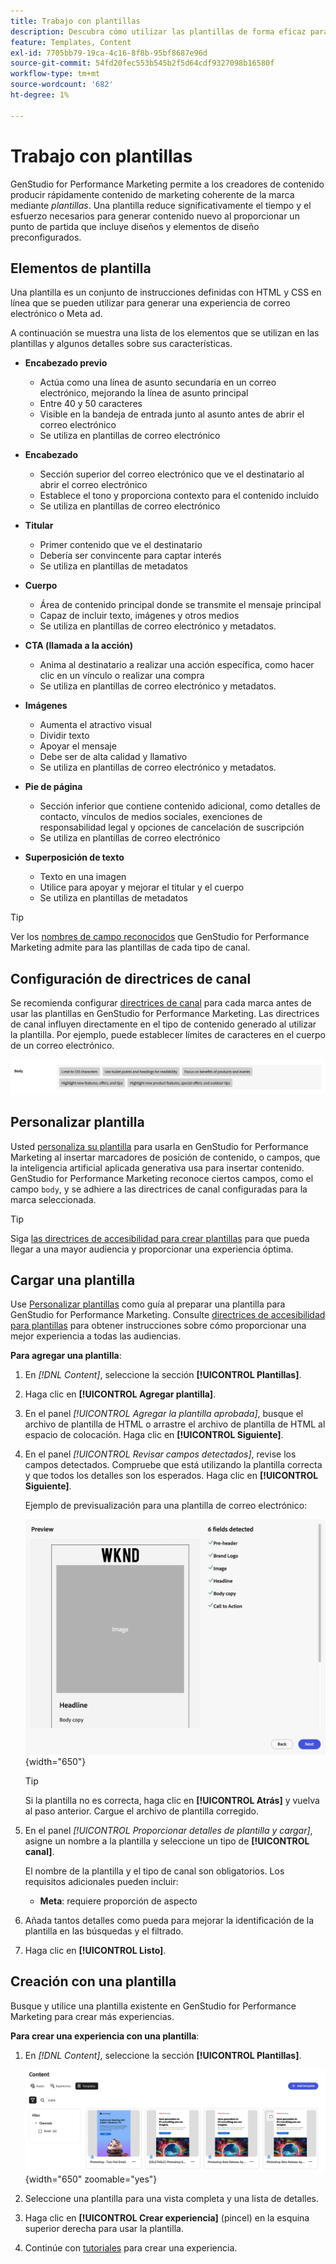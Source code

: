 ```yaml
---
title: Trabajo con plantillas
description: Descubra cómo utilizar las plantillas de forma eficaz para optimizar el proceso creativo en Adobe GenStudio for Performance Marketing.
feature: Templates, Content
exl-id: 7705bb79-19ca-4c16-8f8b-95bf8687e96d
source-git-commit: 54fd20fec553b545b2f5d64cdf9327098b16580f
workflow-type: tm+mt
source-wordcount: '682'
ht-degree: 1%

---
```


# Trabajo con plantillas

GenStudio for Performance Marketing permite a los creadores de contenido producir rápidamente contenido de marketing coherente de la marca mediante _plantillas_. Una plantilla reduce significativamente el tiempo y el esfuerzo necesarios para generar contenido nuevo al proporcionar un punto de partida que incluye diseños y elementos de diseño preconfigurados.

## Elementos de plantilla

Una plantilla es un conjunto de instrucciones definidas con HTML y CSS en línea que se pueden utilizar para generar una experiencia de correo electrónico o Meta ad.

A continuación se muestra una lista de los elementos que se utilizan en las plantillas y algunos detalles sobre sus características.

- **Encabezado previo**

   - Actúa como una línea de asunto secundaria en un correo electrónico, mejorando la línea de asunto principal
   - Entre 40 y 50 caracteres
   - Visible en la bandeja de entrada junto al asunto antes de abrir el correo electrónico
   - Se utiliza en plantillas de correo electrónico

- **Encabezado**

   - Sección superior del correo electrónico que ve el destinatario al abrir el correo electrónico
   - Establece el tono y proporciona contexto para el contenido incluido
   - Se utiliza en plantillas de correo electrónico

- **Titular**

   - Primer contenido que ve el destinatario
   - Debería ser convincente para captar interés
   - Se utiliza en plantillas de metadatos

- **Cuerpo**

   - Área de contenido principal donde se transmite el mensaje principal
   - Capaz de incluir texto, imágenes y otros medios
   - Se utiliza en plantillas de correo electrónico y metadatos.

- **CTA (llamada a la acción)**

   - Anima al destinatario a realizar una acción específica, como hacer clic en un vínculo o realizar una compra
   - Se utiliza en plantillas de correo electrónico y metadatos.

- **Imágenes**

   - Aumenta el atractivo visual
   - Dividir texto
   - Apoyar el mensaje
   - Debe ser de alta calidad y llamativo
   - Se utiliza en plantillas de correo electrónico y metadatos.

- **Pie de página**

   - Sección inferior que contiene contenido adicional, como detalles de contacto, vínculos de medios sociales, exenciones de responsabilidad legal y opciones de cancelación de suscripción
   - Se utiliza en plantillas de correo electrónico

- **Superposición de texto**

   - Texto en una imagen
   - Utilice para apoyar y mejorar el titular y el cuerpo
   - Se utiliza en plantillas de metadatos

>[!TIP]
>
>Ver los [nombres de campo reconocidos](customize-template.md#recognized-field-names) que GenStudio for Performance Marketing admite para las plantillas de cada tipo de canal.

## Configuración de directrices de canal

Se recomienda configurar [directrices de canal](../guidelines/brands.md#channel-guidelines) para cada marca antes de usar las plantillas en GenStudio for Performance Marketing. Las directrices de canal influyen directamente en el tipo de contenido generado al utilizar la plantilla. Por ejemplo, puede establecer límites de caracteres en el cuerpo de un correo electrónico.

![Especificaciones del cuerpo](/help/assets/channel-email-body.png)

## Personalizar plantilla

Usted [personaliza su plantilla](customize-template.md) para usarla en GenStudio for Performance Marketing al insertar marcadores de posición de contenido, o campos, que la inteligencia artificial aplicada generativa usa para insertar contenido. GenStudio for Performance Marketing reconoce ciertos campos, como el campo `body`, y se adhiere a las directrices de canal configuradas para la marca seleccionada.

>[!TIP]
>
>Siga [las directrices de accesibilidad para crear plantillas](accessibility-for-templates.md) para que pueda llegar a una mayor audiencia y proporcionar una experiencia óptima.

## Cargar una plantilla

Use [Personalizar plantillas](customize-template.md) como guía al preparar una plantilla para GenStudio for Performance Marketing. Consulte [directrices de accesibilidad para plantillas](accessibility-for-templates.md) para obtener instrucciones sobre cómo proporcionar una mejor experiencia a todas las audiencias.

**Para agregar una plantilla**:

1. En _[!DNL Content]_, seleccione la sección **[!UICONTROL Plantillas]**.

1. Haga clic en **[!UICONTROL Agregar plantilla]**.

1. En el panel _[!UICONTROL Agregar la plantilla aprobada]_, busque el archivo de plantilla de HTML o arrastre el archivo de plantilla de HTML al espacio de colocación. Haga clic en **[!UICONTROL Siguiente]**.

1. En el panel _[!UICONTROL Revisar campos detectados]_, revise los campos detectados. Compruebe que está utilizando la plantilla correcta y que todos los detalles son los esperados. Haga clic en **[!UICONTROL Siguiente]**.

   Ejemplo de previsualización para una plantilla de correo electrónico:

   ![Campos de vista previa detectados](../../assets/template-detected-fields.png){width="650"}

   >[!TIP]
   >
   >Si la plantilla no es correcta, haga clic en **[!UICONTROL Atrás]** y vuelva al paso anterior. Cargue el archivo de plantilla corregido.

1. En el panel _[!UICONTROL Proporcionar detalles de plantilla y cargar]_, asigne un nombre a la plantilla y seleccione un tipo de **[!UICONTROL canal]**.

   El nombre de la plantilla y el tipo de canal son obligatorios. Los requisitos adicionales pueden incluir:

   - **Meta**: requiere proporción de aspecto
   <!-- - **Display ads**: requires Dimensions -->

1. Añada tantos detalles como pueda para mejorar la identificación de la plantilla en las búsquedas y el filtrado.

1. Haga clic en **[!UICONTROL Listo]**.

## Creación con una plantilla

Busque y utilice una plantilla existente en GenStudio for Performance Marketing para crear más experiencias.

**Para crear una experiencia con una plantilla**:

1. En _[!DNL Content]_, seleccione la sección **[!UICONTROL Plantillas]**.

   ![Lista de plantillas de contenido](../../assets/content-templates.png){width="650" zoomable="yes"}

1. Seleccione una plantilla para una vista completa y una lista de detalles.

1. Haga clic en **[!UICONTROL Crear experiencia]** (pincel) en la esquina superior derecha para usar la plantilla.

1. Continúe con [tutoriales](/help/tutorials/tutorials.md) para crear una experiencia.
